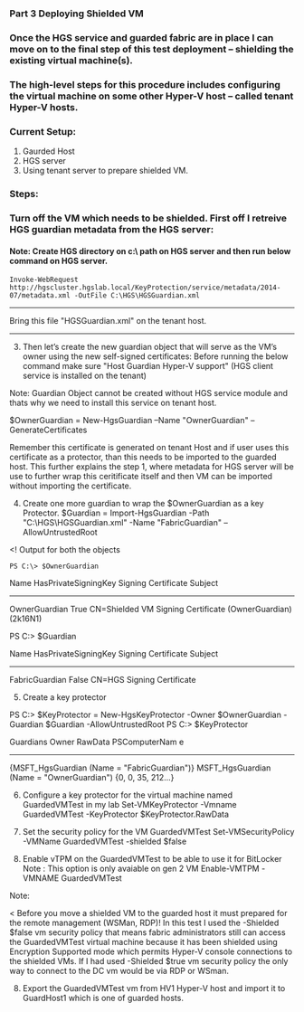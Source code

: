 ### Part 3 Deploying Shielded VM 

### Once the HGS service and guarded fabric are in place I can move on to the final step of this test deployment – shielding the existing virtual machine(s). 
### The high-level steps for this procedure includes configuring the virtual machine on some other Hyper-V host –  called tenant Hyper-V hosts.

### Current Setup:

1. Gaurded Host
2. HGS server
3. Using tenant server to prepare shielded VM.

### Steps: 
### Turn off the VM which needs to be shielded. First off I retreive HGS guardian metadata from the HGS server:
#### Note: Create HGS directory on c:\ path on HGS server and then run below command on HGS server.

`Invoke-WebRequest http://hgscluster.hgslab.local/KeyProtection/service/metadata/2014-07/metadata.xml -OutFile C:\HGS\HGSGuardian.xml`

***
Bring this file "HGSGuardian.xml" on the tenant host.
***

3. Then let’s create the new guardian object that will serve as the VM’s owner using the new self-signed certificates:
Before running the below command make sure "Host Guardian Hyper-V support" (HGS client service is installed on the tenant)

Note: Guardian Object cannot be created without HGS service module and thats why we need to install this service on tenant host.

$OwnerGuardian = New-HgsGuardian –Name "OwnerGuardian" –GenerateCertificates


Remember this certificate is generated on tenant Host and if user uses this certificate as a protector, than this needs to be imported to the guarded host. This further explains the step 1, where metadata for HGS server will be use to further wrap this ceritificate itself and then VM can be imported without importing the
certificate.

4. Create one more guardian to wrap the $OwnerGuardian as a key Protector.
$Guardian = Import-HgsGuardian -Path "C:\HGS\HGSGuardian.xml" -Name "FabricGuardian" –AllowUntrustedRoot


<! Output for both the objects

    PS C:\> $OwnerGuardian

Name          HasPrivateSigningKey Signing Certificate Subject
----          -------------------- ---------------------------
OwnerGuardian True                 CN=Shielded VM Signing Certificate (OwnerGuardian) (2k16N1)


PS C:\> $Guardian

Name           HasPrivateSigningKey Signing Certificate Subject
----           -------------------- ---------------------------
FabricGuardian False                CN=HGS Signing Certificate


>

5. Create a key protector

PS C:\> $KeyProtector = New-HgsKeyProtector -Owner $OwnerGuardian -Guardian $Guardian -AllowUntrustedRoot
PS C:\> $KeyProtector

Guardians                                    Owner                                     RawData            PSComputerNam
                                                                                                          e
---------                                    -----                                     -------            -------------
{MSFT_HgsGuardian (Name = "FabricGuardian")} MSFT_HgsGuardian (Name = "OwnerGuardian") {0, 0, 35, 212...}


    

6. Configure a key protector for the virtual machine named GuardedVMTest in my lab
 Set-VMKeyProtector -Vmname GuardedVMTest -KeyProtector $KeyProtector.RawData


7. Set the security policy for the VM GuardedVMTest
Set-VMSecurityPolicy -VMName GuardedVMTest -shielded $false

8. Enable vTPM on the GuardedVMTest to be able to use it for BitLocker 
Note : This option is only avaiable on gen 2 VM
Enable-VMTPM -VMNAME GuardedVMTest


Note:

<
Before you move a shielded VM to the guarded host it must prepared for the remote management (WSMan, RDP)! In this test I used the -Shielded $false vm security policy that means fabric administrators still can access the GuardedVMTest virtual machine because it has been shielded using Encryption Supported mode which permits Hyper-V console connections to the shielded VMs. If I had used -Shielded $true vm security policy the only way to connect to the DC vm would be via RDP or WSman.
>


8) Export the GuardedVMTest vm from HV1 Hyper-V host and import it to GuardHost1 which is one of guarded hosts.
